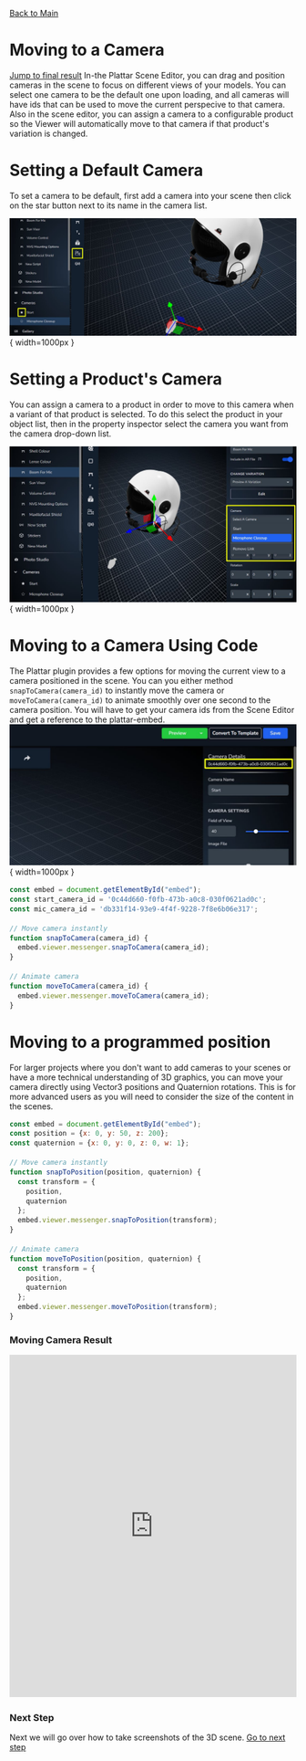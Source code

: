 [Back to Main](./)

# Moving to a Camera
[Jump to final result](#moving-camera-result)
In-the Plattar Scene Editor, you can drag and position cameras in the scene to focus on different views of your models. You can select one camera to be the default one upon loading, and all cameras will have ids that can be used to move the current perspecive to that camera. Also in the scene editor, you can assign a camera to a configurable product so the Viewer will automatically move to that camera if that product's variation is changed.

# Setting a Default Camera
To set a camera to be default, first add a camera into your scene then click on the star button next to its name in the camera list.

![Setting Default Camera](../images/default-camera-select.jpg){ width=1000px }

# Setting a Product's Camera
You can assign a camera to a product in order to move to this camera when a variant of that product is selected. To do this select the product in your object list, then in the property inspector select the camera you want from the camera drop-down list.

![Setting a Product's Camera](../images/product-camera-selection.jpg){ width=1000px }

# Moving to a Camera Using Code
The Plattar plugin provides a few options for moving the current view to a camera positioned in the scene. You can you either method `snapToCamera(camera_id)` to instantly move the camera or `moveToCamera(camera_id)` to animate smoothly over one second to the camera position. You will have to get your camera ids from the Scene Editor and get a reference to the plattar-embed.
![Getting Camera ID](../images/camera-id.jpg){ width=1000px }

```javascript
const embed = document.getElementById("embed");
const start_camera_id = '0c44d660-f0fb-473b-a0c8-030f0621ad0c';
const mic_camera_id = 'db331f14-93e9-4f4f-9228-7f8e6b06e317';

// Move camera instantly
function snapToCamera(camera_id) {
  embed.viewer.messenger.snapToCamera(camera_id);
}

// Animate camera
function moveToCamera(camera_id) {
  embed.viewer.messenger.moveToCamera(camera_id);
}
```

# Moving to a programmed position
For larger projects where you don't want to add cameras to your scenes or have a more technical understanding of 3D graphics, you can move your camera directly using Vector3 positions and Quaternion rotations. This is for more advanced users as you will need to consider the size of the content in the scenes.

```javascript
const embed = document.getElementById("embed");
const position = {x: 0, y: 50, z: 200};
const quaternion = {x: 0, y: 0, z: 0, w: 1};

// Move camera instantly
function snapToPosition(position, quaternion) {
  const transform = {
    position,
    quaternion
  };
  embed.viewer.messenger.snapToPosition(transform);
}

// Animate camera
function moveToPosition(position, quaternion) {
  const transform = {
    position,
    quaternion
  };
  embed.viewer.messenger.moveToPosition(transform);
}
```

### Moving Camera Result
<iframe height="600" style="width: 100%;" scrolling="no" title="Moving Camera Result" src="https://codepen.io/plattar/embed/RNNNPXq?default-tab=html%2Cresult&editable=true" frameborder="no" loading="lazy" allowtransparency="true" allowfullscreen="true">
  See the Pen <a href="https://codepen.io/plattar/pen/JoPaOge">
  Quick Start</a> by Plattar (<a href="https://codepen.io/plattar">@plattar</a>)
  on <a href="https://codepen.io">CodePen</a>.
</iframe>

### Next Step
Next we will go over how to take screenshots of the 3D scene.
[Go to next step](./screenshot.md)
